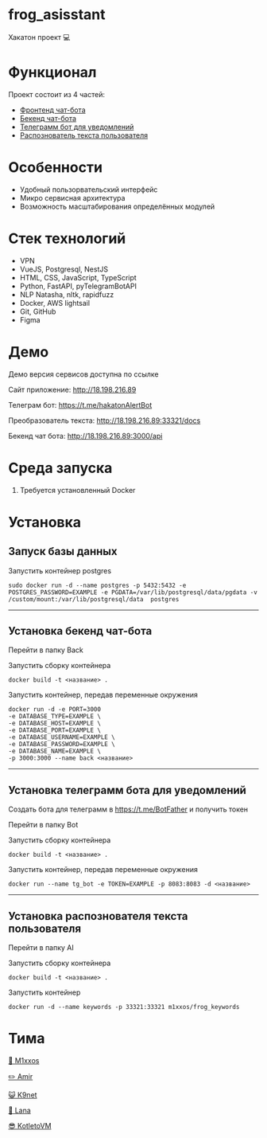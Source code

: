 # frog_asisstant
Хакатон проект 💻

# Функционал
Проект состоит из 4 частей:
* [Фронтенд чат-бота](https://github.com/m1xxos/frog_assistant/tree/main/Front)
* [Бекенд чат-бота](https://github.com/m1xxos/frog_assistant/tree/main/Back)
* [Телеграмм бот для уведомлений](https://github.com/m1xxos/frog_assistant/tree/main/Bot)
* [Распознователь текста пользователя](https://github.com/m1xxos/frog_assistant/tree/main/AI)

# Особенности
* Удобный пользорвательский интерфейс
* Микро сервисная архитектура
* Возможность масштабирования определённых модулей

# Стек технологий
* VPN
* VueJS, Postgresql, NestJS
* HTML, CSS, JavaScript, TypeScript
* Python, FastAPI, pyTelegramBotAPI
* NLP Natasha, nltk, rapidfuzz
* Docker, AWS lightsail
* Git, GitHub
* Figma

# Демо
Демо версия сервисов доступна по ссылке

Сайт приложение: http://18.198.216.89

Телеграм бот: https://t.me/hakatonAlertBot

Преобразователь текста: http://18.198.216.89:33321/docs

Бекенд чат бота: http://18.198.216.89:3000/api

# Среда запуска

1. Требуется установленный Docker

# Установка
## Запуск базы данных
Запустить контейнер postgres
```
sudo docker run -d --name postgres -p 5432:5432 -e POSTGRES_PASSWORD=EXAMPLE -e PGDATA=/var/lib/postgresql/data/pgdata -v /custom/mount:/var/lib/postgresql/data  postgres
```
***
## Установка бекенд чат-бота

Перейти в папку Back

Запустить сборку контейнера
```
docker build -t <название> .
```

Запустить контейнер, передав переменные окружения
```
docker run -d -e PORT=3000 
-e DATABASE_TYPE=EXAMPLE \
-e DATABASE_HOST=EXAMPLE \
-e DATABASE_PORT=EXAMPLE \
-e DATABASE_USERNAME=EXAMPLE \
-e DATABASE_PASSWORD=EXAMPLE \
-e DATABASE_NAME=EXAMPLE \
-p 3000:3000 --name back <название> 
```
***
## Установка телеграмм бота для уведомлений

Создать бота для телеграмм в https://t.me/BotFather и получить токен

Перейти в папку Bot

Запустить сборку контейнера
```
docker build -t <название> .
```

Запустить контейнер, передав переменные окружения
```
docker run --name tg_bot -e TOKEN=EXAMPLE -p 8083:8083 -d <название>
```
***
## Установка распознователя текста пользователя

Перейти в папку AI

Запустить сборку контейнера
```
docker build -t <название> .
```

Запустить контейнер
```
docker run -d --name keywords -p 33321:33321 m1xxos/frog_keywords
```


# Тима
[🐸 M1xxos](https://github.com/m1xxos)

[✏️ Amir](https://github.com/AmirAlyakhunov)

[😺 K9net](https://github.com/K9net)

[🌛 Lana](https://github.com/lanaryzhkova)

[😎 KotletoVM](https://github.com/KotletoVM)